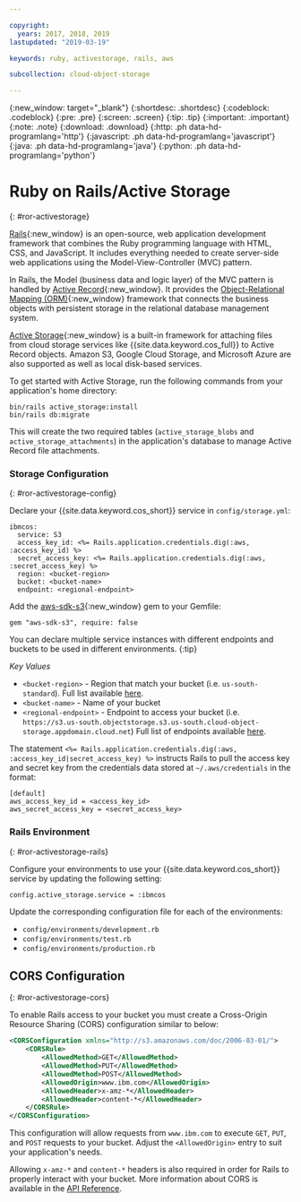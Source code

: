 ```yaml
---

copyright:
  years: 2017, 2018, 2019
lastupdated: "2019-03-19"

keywords: ruby, activestorage, rails, aws

subcollection: cloud-object-storage

---
```

{:new_window: target="_blank"}
{:shortdesc: .shortdesc}
{:codeblock: .codeblock}
{:pre: .pre}
{:screen: .screen}
{:tip: .tip}
{:important: .important}
{:note: .note}
{:download: .download} 
{:http: .ph data-hd-programlang='http'} 
{:javascript: .ph data-hd-programlang='javascript'} 
{:java: .ph data-hd-programlang='java'} 
{:python: .ph data-hd-programlang='python'}

# Ruby on Rails/Active Storage
{: #ror-activestorage}

[Rails](https://guides.rubyonrails.org/getting_started.html){:new_window} is an open-source, web application development framework that combines the Ruby programming language with HTML, CSS, and JavaScript.  It includes everything needed to create server-side web applications using the Model-View-Controller (MVC) pattern.  

In Rails, the Model (business data and logic layer) of the MVC pattern is handled by [Active Record](https://guides.rubyonrails.org/active_record_basics.html){:new_window}.  It provides the [Object-Relational Mapping (ORM)](https://en.wikipedia.org/wiki/Object-relational_mapping){:new_window} framework that connects the business objects with persistent storage in the relational database management system.

[Active Storage](https://guides.rubyonrails.org/active_storage_overview.html){:new_window} is a built-in framework for attaching files from cloud storage services like {{site.data.keyword.cos_full}} to Active Record objects.  Amazon S3, Google Cloud Storage, and Microsoft Azure are also supported as well as local disk-based services.

To get started with Active Storage, run the following commands from your application's home directory: 

```
bin/rails active_storage:install
bin/rails db:migrate
```

This will create the two required tables (`active_storage_blobs` and `active_storage_attachments`) in the application's database to manage Active Record file attachments.  

### Storage Configuration
{: #ror-activestorage-config}

Declare your {{site.data.keyword.cos_short}} service in `config/storage.yml`:

```
ibmcos:
  service: S3
  access_key_id: <%= Rails.application.credentials.dig(:aws, :access_key_id) %>
  secret_access_key: <%= Rails.application.credentials.dig(:aws, :secret_access_key) %>
  region: <bucket-region>
  bucket: <bucket-name>
  endpoint: <regional-endpoint>
```

Add the [aws-sdk-s3](https://github.com/aws/aws-sdk-ruby){:new_window} gem to your Gemfile:

```
gem "aws-sdk-s3", require: false
```

You can declare multiple service instances with different endpoints and buckets to be used in different environments.
{:tip}

*Key Values*
* `<bucket-region>` - Region that match your bucket (i.e. `us-south-standard`).  Full list available [here](/docs/services/cloud-object-storage/basics/classes.html#how-do-i-create-a-bucket-with-a-different-storage-class-).
* `<bucket-name>` - Name of your bucket
* `<regional-endpoint>` - Endpoint to access your bucket (i.e. `https://s3.us-south.objectstorage.s3.us-south.cloud-object-storage.appdomain.cloud.net`)  Full list of endpoints available [here](/docs/services/cloud-object-storage/basics/endpoints.html#select-regions-and-endpoints).

The statement `<%= Rails.application.credentials.dig(:aws, :access_key_id|secret_access_key) %>` instructs Rails to pull the access key and secret key from the credentials data stored at `~/.aws/credentials` in the format:

```
[default]
aws_access_key_id = <access_key_id>
aws_secret_access_key = <secret_access_key>
```

### Rails Environment
{: #ror-activestorage-rails}

Configure your environments to use your {{site.data.keyword.cos_short}} service by updating the following setting:

```
config.active_storage.service = :ibmcos
```

Update the corresponding configuration file for each of the environments:

 * `config/environments/development.rb`
 * `config/environments/test.rb`
 * `config/environments/production.rb`


## CORS Configuration
{: #ror-activestorage-cors}

To enable Rails access to your bucket you must create a Cross-Origin Resource Sharing (CORS) configuration similar to below:

```xml
<CORSConfiguration xmlns="http://s3.amazonaws.com/doc/2006-03-01/">
    <CORSRule>
        <AllowedMethod>GET</AllowedMethod>
        <AllowedMethod>PUT</AllowedMethod>
        <AllowedMethod>POST</AllowedMethod>
        <AllowedOrigin>www.ibm.com</AllowedOrigin>
        <AllowedHeader>x-amz-*</AllowedHeader>
        <AllowedHeader>content-*</AllowedHeader>
    </CORSRule>
</CORSConfiguration>
```

This configuration will allow requests from `www.ibm.com` to execute `GET`, `PUT`, and `POST` requests to your bucket.  Adjust the `<AllowedOrigin>` entry to suit your application's needs.  

Allowing `x-amz-*` and `content-*` headers is also required in order for Rails to properly interact with your bucket.  More information about CORS is available in the [API Reference](/docs/services/cloud-object-storage/api-reference/api-reference-buckets.html#create-a-cross-origin-resource-sharing-configuration-for-a-bucket).